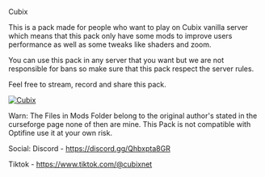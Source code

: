 Cubix

This is a pack made for people who want to play on Cubix vanilla server which means that this pack only have some mods to improve users performance as well as some tweaks like shaders and zoom.

You can use this pack in any server that you want but we are not responsible for bans so make sure that this pack respect the server rules.

 

Feel free to stream, record and share this pack.

[![](http://cf.way2muchnoise.eu/850090.svg "Cubix") ](https://www.curseforge.com/minecraft/modpacks/cubix)

Warn:
The Files in Mods Folder belong to the original author's stated in the curseforge page none of then are mine.
This Pack is not compatible with Optifine use it at your own risk.

Social:
Discord - https://discord.gg/Qhbxpta8GR

Tiktok - https://www.tiktok.com/@cubixnet
